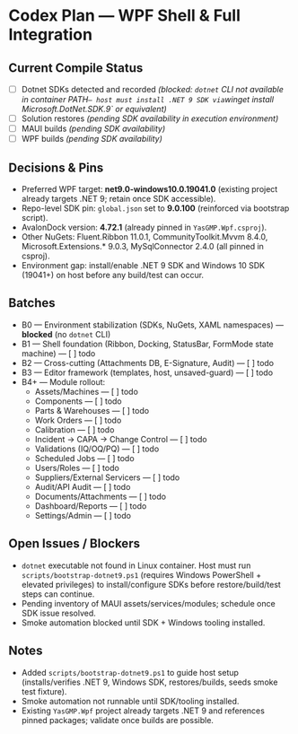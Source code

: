 # Codex Plan — WPF Shell & Full Integration

## Current Compile Status
- [ ] Dotnet SDKs detected and recorded *(blocked: `dotnet` CLI not available in container PATH` — host must install .NET 9 SDK via `winget install Microsoft.DotNet.SDK.9` or equivalent)*
- [ ] Solution restores *(pending SDK availability in execution environment)*
- [ ] MAUI builds *(pending SDK availability)*
- [ ] WPF builds *(pending SDK availability)*

## Decisions & Pins
- Preferred WPF target: **net9.0-windows10.0.19041.0** (existing project already targets .NET 9; retain once SDK accessible).
- Repo-level SDK pin: `global.json` set to **9.0.100** (reinforced via bootstrap script).
- AvalonDock version: **4.72.1** (already pinned in `YasGMP.Wpf.csproj`).
- Other NuGets: Fluent.Ribbon 11.0.1, CommunityToolkit.Mvvm 8.4.0, Microsoft.Extensions.* 9.0.3, MySqlConnector 2.4.0 (all pinned in csproj).
- Environment gap: install/enable .NET 9 SDK and Windows 10 SDK (19041+) on host before any build/test can occur.

## Batches
- B0 — Environment stabilization (SDKs, NuGets, XAML namespaces) — **blocked** (no `dotnet` CLI)
- B1 — Shell foundation (Ribbon, Docking, StatusBar, FormMode state machine) — [ ] todo
- B2 — Cross-cutting (Attachments DB, E-Signature, Audit) — [ ] todo
- B3 — Editor framework (templates, host, unsaved-guard) — [ ] todo
- B4+ — Module rollout:
  - Assets/Machines — [ ] todo
  - Components — [ ] todo
  - Parts & Warehouses — [ ] todo
  - Work Orders — [ ] todo
  - Calibration — [ ] todo
  - Incident → CAPA → Change Control — [ ] todo
  - Validations (IQ/OQ/PQ) — [ ] todo
  - Scheduled Jobs — [ ] todo
  - Users/Roles — [ ] todo
  - Suppliers/External Servicers — [ ] todo
  - Audit/API Audit — [ ] todo
  - Documents/Attachments — [ ] todo
  - Dashboard/Reports — [ ] todo
  - Settings/Admin — [ ] todo

## Open Issues / Blockers
- `dotnet` executable not found in Linux container. Host must run `scripts/bootstrap-dotnet9.ps1` (requires Windows PowerShell + elevated privileges) to install/configure SDKs before restore/build/test steps can continue.
- Pending inventory of MAUI assets/services/modules; schedule once SDK issue resolved.
- Smoke automation blocked until SDK + Windows tooling installed.

## Notes
- Added `scripts/bootstrap-dotnet9.ps1` to guide host setup (installs/verifies .NET 9, Windows SDK, restores/builds, seeds smoke test fixture).
- Smoke automation not runnable until SDK/tooling installed.
- Existing `YasGMP.Wpf` project already targets .NET 9 and references pinned packages; validate once builds are possible.
